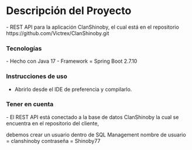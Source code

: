 <h1>Descripción del Proyecto</h1>
- REST API para la aplicación ClanShinoby, el cual está en el repositorio 
https://github.com/Victrex/ClanShinoby.git

<h3>Tecnologías</h3>
 - Hecho con Java 17
 - Framework = Spring Boot 2.7.10

<h3>
 Instrucciones de uso
</h3>

- Abrirlo desde el IDE de preferencia y compilarlo.

<h3>
Tener en cuenta
</h3>
- El REST API está conectado a la base de datos ClanShinoby la cual se encuentra en el repositorio del cliente, 

debemos crear un usuario dentro de SQL Management
nombre de usuario = clanshinoby
contraseña = Shinoby77 

